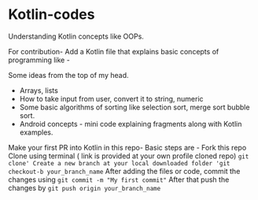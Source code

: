 # Kotlin-codes

Understanding Kotlin concepts like OOPs.

For contribution-
Add a Kotlin file that explains basic concepts of programming like -

Some ideas from the top of my head.


* Arrays, lists
* How to take input from user, convert it to string, numeric
* Some basic algorithms of sorting like selection sort, merge sort bubble sort.
* Android concepts - mini code explaining fragments along with Kotlin examples.

Make your first PR into Kotlin in this repo-
Basic steps are -
Fork this repo
Clone using terminal ( link is provided at your own profile cloned repo)
`git clone'
Create a new branch at your local downloaded folder
'git checkout-b your_branch_name`
After adding the files or code, commit the changes using
`git commit -m "My first commit"`
After that push the changes by
`git push origin your_branch_name`

